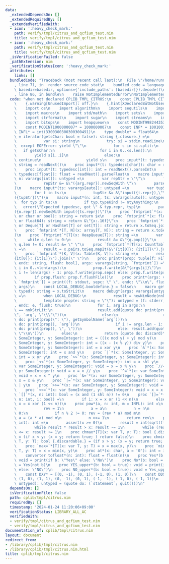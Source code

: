 ```yaml
---
data:
  _extendedDependsOn: []
  _extendedRequiredBy: []
  _extendedVerifiedWith:
  - icon: ':heavy_check_mark:'
    path: verify/tmpl/citrus_and_qcfium_test.nim
    title: verify/tmpl/citrus_and_qcfium_test.nim
  - icon: ':heavy_check_mark:'
    path: verify/tmpl/citrus_and_qcfium_test.nim
    title: verify/tmpl/citrus_and_qcfium_test.nim
  _isVerificationFailed: false
  _pathExtension: nim
  _verificationStatusIcon: ':heavy_check_mark:'
  attributes:
    links: []
  bundledCode: "Traceback (most recent call last):\n  File \"/home/runner/.local/lib/python3.10/site-packages/onlinejudge_verify/documentation/build.py\"\
    , line 71, in _render_source_code_stat\n    bundled_code = language.bundle(stat.path,\
    \ basedir=basedir, options={'include_paths': [basedir]}).decode()\n  File \"/home/runner/.local/lib/python3.10/site-packages/onlinejudge_verify/languages/nim.py\"\
    , line 86, in bundle\n    raise NotImplementedError\nNotImplementedError\n"
  code: "when not declared CPLIB_TMPL_CITRUS:\n    const CPLIB_TMPL_CITRUS* = 1\n\
    \    {.warning[UnusedImport]: off.}\n    {.hint[XDeclaredButNotUsed]: off.}\n\
    \    import os\n    import algorithm\n    import sequtils\n    import tables\n\
    \    import macros\n    import std/math\n    import sets\n    import strutils\n\
    \    import strformat\n    import sugar\n    import streams\n    import deques\n\
    \    import bitops\n    import heapqueue\n    const MODINT998244353* = 998244353\n\
    \    const MODINT1000000007* = 1000000007\n    const INF* = 100100111\n    const\
    \ INFL* = int(3300300300300300491)\n    type double* = float64\n    let readNext\
    \ = iterator(getsChar: bool = false): string {.closure.} =\n        while true:\n\
    \            var si: string\n            try: si = stdin.readLine\n          \
    \  except EOFError: yield \"\"\n            for s in si.split:\n             \
    \   if getsChar:\n                    for i in 0..<s.len():\n                \
    \        yield s[i..i]\n                else:\n                    if s.isEmptyOrWhitespace:\
    \ continue\n                    yield s\n    proc input*(t: typedesc[string]):\
    \ string = readNext()\n    proc input*(t: typedesc[char]): char = readNext(true)[0]\n\
    \    proc input*(t: typedesc[int]): int = readNext().parseInt\n    proc input*(t:\
    \ typedesc[float]): float = readNext().parseFloat\n    macro input*(t: typedesc,\
    \ n: varargs[int]): untyped =\n        var repStr = \"\"\n        for arg in n:\n\
    \            repStr &= &\"({arg.repr}).newSeqWith \"\n        parseExpr(&\"{repStr}input({t})\"\
    )\n    macro input*(ts: varargs[auto]): untyped =\n        var tupStr = \"\"\n\
    \        for t in ts:\n            tupStr &= &\"input({t.repr}),\"\n        parseExpr(&\"\
    ({tupStr})\")\n    macro input*(n: int, ts: varargs[auto]): untyped =\n      \
    \  for typ in ts:\n            if typ.typeKind != ntyAnything:\n             \
    \   error(\"Expected typedesc, got \" & typ.repr, typ)\n        parseExpr(&\"\
    ({n.repr}).newSeqWith input({ts.repr})\")\n    proc `fmtprint`*(x: int or string\
    \ or char or bool): string = return $x\n    proc `fmtprint`*(x: float or float32\
    \ or float64): string = return &\"{x:.16f}\"\n    proc `fmtprint`*[T](x: seq[T]\
    \ or Deque[T] or HashSet[T] or set[T]): string = return x.toSeq.join(\" \")\n\
    \    proc `fmtprint`*[T, N](x: array[T, N]): string = return x.toSeq.join(\" \"\
    )\n    proc `fmtprint`*[T](x: HeapQueue[T]): string =\n        var q = x\n   \
    \     while q.len != 0:\n            result &= &\"{q.pop()}\"\n            if\
    \ q.len != 0: result &= \" \"\n    proc `fmtprint`*[T](x: CountTable[T]): string\
    \ =\n        result = x.pairs.toSeq.mapIt(&\"{it[0]}: {it[1]}\").join(\" \")\n\
    \    proc `fmtprint`*[K, V](x: Table[K, V]): string =\n        result = x.pairs.toSeq.mapIt(&\"\
    {it[0]}: {it[1]}\").join(\" \")\n    proc print*(prop: tuple[f: File, sepc: string,\
    \ endc: string, flush: bool], args: varargs[string, `fmtprint`]) =\n        for\
    \ i in 0..<len(args):\n            prop.f.write(&\"{args[i]}\")\n            if\
    \ i != len(args) - 1: prop.f.write(prop.sepc) else: prop.f.write(prop.endc)\n\
    \        if prop.flush: prop.f.flushFile()\n    proc print*(args: varargs[string,\
    \ `fmtprint`]) = print((f: stdout, sepc: \" \", endc: \"\\n\", flush: false),\
    \ args)\n    const LOCAL_DEBUG{.booldefine.} = false\n    macro getSymbolName(x:\
    \ typed): string = x.toStrLit\n    macro debug*(args: varargs[untyped]): untyped\
    \ =\n        when LOCAL_DEBUG:\n            result = newNimNode(nnkStmtList, args)\n\
    \            template prop(e: string = \"\"): untyped = (f: stderr, sepc: \"\"\
    , endc: e, flush: true)\n            for i, arg in args:\n                if arg.kind\
    \ == nnkStrLit:\n                    result.add(quote do: print(prop(), \"\\\"\
    \", `arg`, \"\\\"\"))\n                else:\n                    result.add(quote\
    \ do: print(prop(\": \"), getSymbolName(`arg`)))\n                    result.add(quote\
    \ do: print(prop(), `arg`))\n                if i != args.len - 1: result.add(quote\
    \ do: print(prop(), \", \"))\n                else: result.add(quote do: print(prop(),\
    \ \"\\n\"))\n        else:\n            return (quote do: discard)\n    proc `%`*(x:\
    \ SomeInteger, y: SomeInteger): int = (((x mod y) + y) mod y)\n    proc `//`*(x:\
    \ SomeInteger, y: SomeInteger): int = ((x - (x % y)) div y)\n    proc `^`*(x:\
    \ SomeInteger, y: SomeInteger): int = x xor y\n    proc `&`*(x: SomeInteger, y:\
    \ SomeInteger): int = x and y\n    proc `|`*(x: SomeInteger, y: SomeInteger):\
    \ int = x or y\n    proc `>>`*(x: SomeInteger, y: SomeInteger): int = x shr y\n\
    \    proc `<<`*(x: SomeInteger, y: SomeInteger): int = x shl y\n    proc `%=`*(x:\
    \ var SomeInteger, y: SomeInteger): void = x = x % y\n    proc `//=`*(x: var SomeInteger,\
    \ y: SomeInteger): void = x = x // y\n    proc `^=`*(x: var SomeInteger, y: SomeInteger):\
    \ void = x = x ^ y\n    proc `&=`*(x: var SomeInteger, y: SomeInteger): void =\
    \ x = x & y\n    proc `|=`*(x: var SomeInteger, y: SomeInteger): void = x = x\
    \ | y\n    proc `>>=`*(x: var SomeInteger, y: SomeInteger): void = x = x >> y\n\
    \    proc `<<=`*(x: var SomeInteger, y: SomeInteger): void = x = x << y\n    proc\
    \ `[]`*(x, n: int): bool = (x and (1 shl n)) != 0\n    proc `[]=`*(x: var int,\
    \ n: int, i: bool) =\n        if i: x = x or (1 << n)\n        else: (if x[n]:\
    \ x = x xor (1 << n))\n    proc pow*(a, n: int, m = INFL): int =\n        var\n\
    \            rev = 1\n            a = a\n            n = n\n        while n >\
    \ 0:\n            if n % 2 != 0: rev = (rev * a) mod m\n            if n > 1:\
    \ a = (a * a) mod m\n            n >>= 1\n        return rev\n    proc sqrt*(x:\
    \ int): int =\n        assert(x >= 0)\n        result = int(sqrt(float64(x)))\n\
    \        while result * result > x: result -= 1\n        while (result+1) * (result+1)\
    \ <= x: result += 1\n    proc chmax*[T](x: var T, y: T): bool {.discardable.}\
    \ = (if x < y: (x = y; return true; ) return false)\n    proc chmin*[T](x: var\
    \ T, y: T): bool {.discardable.} = (if x > y: (x = y; return true; ) return false)\n\
    \    proc `max=`*[T](x: var T, y: T) = x = max(x, y)\n    proc `min=`*[T](x: var\
    \ T, y: T) = x = min(x, y)\n    proc at*(x: char, a = '0'): int = int(x) - int(a)\n\
    \    converter tofloat*(n: int): float = float(n)\n    proc Yes*(b: bool = true):\
    \ void = print(if b: \"Yes\" else: \"No\")\n    proc No*(b: bool = true): void\
    \ = Yes(not b)\n    proc YES_upper*(b: bool = true): void = print(if b: \"YES\"\
    \ else: \"NO\")\n    proc NO_upper*(b: bool = true): void = Yes_upper(not b)\n\
    \    const DXY* = [(0, -1), (0, 1), (-1, 0), (1, 0)]\n    const DDXY* = [(1, -1),\
    \ (1, 0), (1, 1), (0, -1), (0, 1), (-1, -1), (-1, 0), (-1, 1)]\n    macro exit*(statement:\
    \ untyped): untyped = (quote do: (`statement`; quit()))\n"
  dependsOn: []
  isVerificationFile: false
  path: cplib/tmpl/citrus.nim
  requiredBy: []
  timestamp: '2024-01-24 11:20:06+09:00'
  verificationStatus: LIBRARY_ALL_AC
  verifiedWith:
  - verify/tmpl/citrus_and_qcfium_test.nim
  - verify/tmpl/citrus_and_qcfium_test.nim
documentation_of: cplib/tmpl/citrus.nim
layout: document
redirect_from:
- /library/cplib/tmpl/citrus.nim
- /library/cplib/tmpl/citrus.nim.html
title: cplib/tmpl/citrus.nim
---
```

